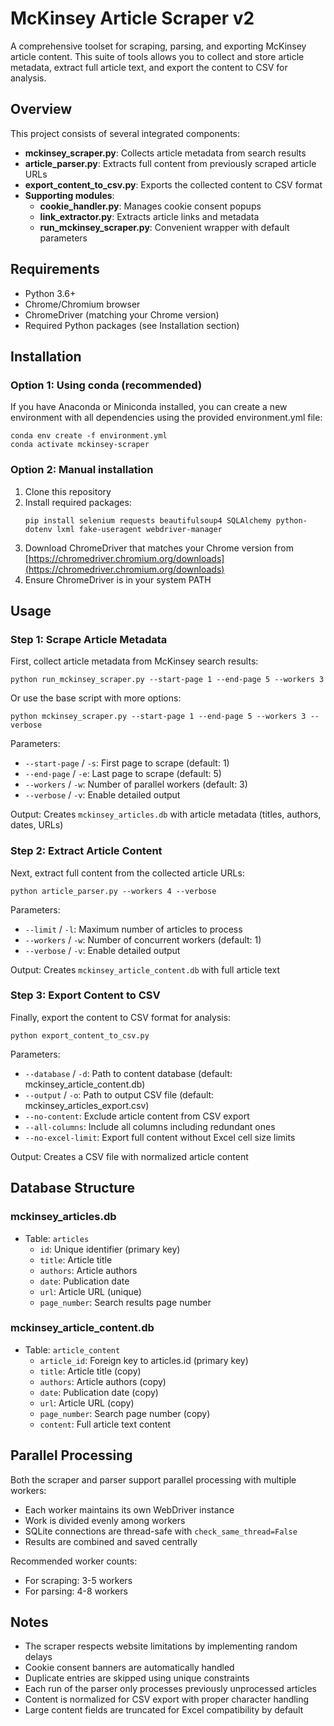 # McKinsey Article Scraper v2

A comprehensive toolset for scraping, parsing, and exporting McKinsey article content. This suite of tools allows you to collect and store article metadata, extract full article text, and export the content to CSV for analysis.

## Overview

This project consists of several integrated components:

- **mckinsey_scraper.py**: Collects article metadata from search results
- **article_parser.py**: Extracts full content from previously scraped article URLs
- **export_content_to_csv.py**: Exports the collected content to CSV format
- **Supporting modules**:
  - **cookie_handler.py**: Manages cookie consent popups
  - **link_extractor.py**: Extracts article links and metadata
  - **run_mckinsey_scraper.py**: Convenient wrapper with default parameters

## Requirements

- Python 3.6+
- Chrome/Chromium browser
- ChromeDriver (matching your Chrome version)
- Required Python packages (see Installation section)

## Installation

### Option 1: Using conda (recommended)

If you have Anaconda or Miniconda installed, you can create a new environment with all dependencies using the provided environment.yml file:

```
conda env create -f environment.yml
conda activate mckinsey-scraper
```

### Option 2: Manual installation

1. Clone this repository
2. Install required packages:
   ```
   pip install selenium requests beautifulsoup4 SQLAlchemy python-dotenv lxml fake-useragent webdriver-manager
   ```
3. Download ChromeDriver that matches your Chrome version from [https://chromedriver.chromium.org/downloads](https://chromedriver.chromium.org/downloads)
4. Ensure ChromeDriver is in your system PATH

## Usage

### Step 1: Scrape Article Metadata

First, collect article metadata from McKinsey search results:

```
python run_mckinsey_scraper.py --start-page 1 --end-page 5 --workers 3
```

Or use the base script with more options:

```
python mckinsey_scraper.py --start-page 1 --end-page 5 --workers 3 --verbose
```

Parameters:
- `--start-page` / `-s`: First page to scrape (default: 1)
- `--end-page` / `-e`: Last page to scrape (default: 5)
- `--workers` / `-w`: Number of parallel workers (default: 3)
- `--verbose` / `-v`: Enable detailed output

Output: Creates `mckinsey_articles.db` with article metadata (titles, authors, dates, URLs)

### Step 2: Extract Article Content

Next, extract full content from the collected article URLs:

```
python article_parser.py --workers 4 --verbose
```

Parameters:
- `--limit` / `-l`: Maximum number of articles to process
- `--workers` / `-w`: Number of concurrent workers (default: 1)
- `--verbose` / `-v`: Enable detailed output

Output: Creates `mckinsey_article_content.db` with full article text

### Step 3: Export Content to CSV

Finally, export the content to CSV format for analysis:

```
python export_content_to_csv.py
```

Parameters:
- `--database` / `-d`: Path to content database (default: mckinsey_article_content.db)
- `--output` / `-o`: Path to output CSV file (default: mckinsey_articles_export.csv)
- `--no-content`: Exclude article content from CSV export
- `--all-columns`: Include all columns including redundant ones
- `--no-excel-limit`: Export full content without Excel cell size limits

Output: Creates a CSV file with normalized article content

## Database Structure

### mckinsey_articles.db
- Table: `articles`
  - `id`: Unique identifier (primary key)
  - `title`: Article title
  - `authors`: Article authors
  - `date`: Publication date
  - `url`: Article URL (unique)
  - `page_number`: Search results page number

### mckinsey_article_content.db
- Table: `article_content`
  - `article_id`: Foreign key to articles.id (primary key)
  - `title`: Article title (copy)
  - `authors`: Article authors (copy)
  - `date`: Publication date (copy)
  - `url`: Article URL (copy)
  - `page_number`: Search page number (copy)
  - `content`: Full article text content

## Parallel Processing

Both the scraper and parser support parallel processing with multiple workers:

- Each worker maintains its own WebDriver instance
- Work is divided evenly among workers
- SQLite connections are thread-safe with `check_same_thread=False`
- Results are combined and saved centrally

Recommended worker counts:
- For scraping: 3-5 workers
- For parsing: 4-8 workers

## Notes

- The scraper respects website limitations by implementing random delays
- Cookie consent banners are automatically handled
- Duplicate entries are skipped using unique constraints
- Each run of the parser only processes previously unprocessed articles
- Content is normalized for CSV export with proper character handling
- Large content fields are truncated for Excel compatibility by default